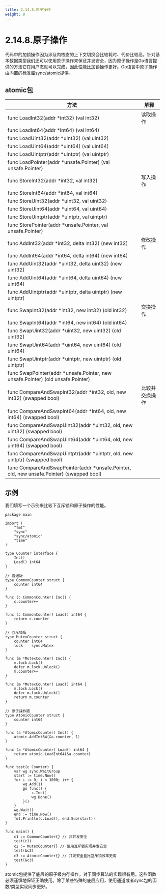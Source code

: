 ```yaml
---
title: 2.14.8.原子操作
weight: 8
---
```

# 2.14.8.原子操作
代码中的加锁操作因为涉及内核态的上下文切换会比较耗时、代价比较高。针对基本数据类型我们还可以使用原子操作来保证并发安全，因为原子操作是Go语言提供的方法它在用户态就可以完成，因此性能比加锁操作更好。Go语言中原子操作由内置的标准库sync/atomic提供。

## atomic包
| 方法 | 解释 |
| -----| ---- |
|func LoadInt32(addr *int32) (val int32)|读取操作|
|func LoadInt64(addr *int64) (val int64)|
|func LoadUint32(addr *uint32) (val uint32)|
|func LoadUint64(addr *uint64) (val uint64)|
|func LoadUintptr(addr *uintptr) (val uintptr)|
|func LoadPointer(addr *unsafe.Pointer) (val unsafe.Pointer)|	
|func StoreInt32(addr *int32, val int32)|写入操作|
|func StoreInt64(addr *int64, val int64)|
|func StoreUint32(addr *uint32, val uint32)|
|func StoreUint64(addr *uint64, val uint64)|
|func StoreUintptr(addr *uintptr, val uintptr)|
|func StorePointer(addr *unsafe.Pointer, val unsafe.Pointer)|	
|func AddInt32(addr *int32, delta int32) (new int32)|修改操作|
|func AddInt64(addr *int64, delta int64) (new int64)|
|func AddUint32(addr *uint32, delta uint32) (new uint32)|
|func AddUint64(addr *uint64, delta uint64) (new uint64)|
|func AddUintptr(addr *uintptr, delta uintptr) (new uintptr)|	
|func SwapInt32(addr *int32, new int32) (old int32)|交换操作|
|func SwapInt64(addr *int64, new int64) (old int64)|
|func SwapUint32(addr *uint32, new uint32) (old uint32)|
|func SwapUint64(addr *uint64, new uint64) (old uint64)|
|func SwapUintptr(addr *uintptr, new uintptr) (old uintptr)|
|func SwapPointer(addr *unsafe.Pointer, new unsafe.Pointer) (old unsafe.Pointer)|	
|func CompareAndSwapInt32(addr *int32, old, new int32) (swapped bool)|比较并交换操作|
|func CompareAndSwapInt64(addr *int64, old, new int64) (swapped bool)|
|func CompareAndSwapUint32(addr *uint32, old, new uint32) (swapped bool)|
|func CompareAndSwapUint64(addr *uint64, old, new uint64) (swapped bool)|
|func CompareAndSwapUintptr(addr *uintptr, old, new uintptr) (swapped bool)|
|func CompareAndSwapPointer(addr *unsafe.Pointer, old, new unsafe.Pointer) (swapped bool)|	

## 示例
我们填写一个示例来比较下互斥锁和原子操作的性能。
```aidl
package main

import (
	"fmt"
	"sync"
	"sync/atomic"
	"time"
)

type Counter interface {
	Inc()
	Load() int64
}

// 普通版
type CommonCounter struct {
	counter int64
}

func (c CommonCounter) Inc() {
	c.counter++
}

func (c CommonCounter) Load() int64 {
	return c.counter
}

// 互斥锁版
type MutexCounter struct {
	counter int64
	lock    sync.Mutex
}

func (m *MutexCounter) Inc() {
	m.lock.Lock()
	defer m.lock.Unlock()
	m.counter++
}

func (m *MutexCounter) Load() int64 {
	m.lock.Lock()
	defer m.lock.Unlock()
	return m.counter
}

// 原子操作版
type AtomicCounter struct {
	counter int64
}

func (a *AtomicCounter) Inc() {
	atomic.AddInt64(&a.counter, 1)
}

func (a *AtomicCounter) Load() int64 {
	return atomic.LoadInt64(&a.counter)
}

func test(c Counter) {
	var wg sync.WaitGroup
	start := time.Now()
	for i := 0; i < 1000; i++ {
		wg.Add(1)
		go func() {
			c.Inc()
			wg.Done()
		}()
	}
	wg.Wait()
	end := time.Now()
	fmt.Println(c.Load(), end.Sub(start))
}

func main() {
	c1 := CommonCounter{} // 非并发安全
	test(c1)
	c2 := MutexCounter{} // 使用互斥锁实现并发安全
	test(&c2)
	c3 := AtomicCounter{} // 并发安全且比互斥锁效率更高
	test(&c3)
}
```
atomic包提供了底层的原子级内存操作，对于同步算法的实现很有用。这些函数必须谨慎地保证正确使用。除了某些特殊的底层应用，使用通道或者sync包的函数/类型实现同步更好。
